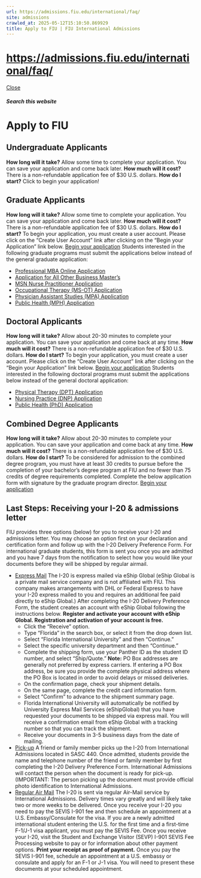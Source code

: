 ```yaml
---
url: https://admissions.fiu.edu/international/faq/
site: admissions
crawled_at: 2025-05-12T15:10:50.869929
title: Apply to FIU | FIU International Admissions
---
```


# https://admissions.fiu.edu/international/faq/

[ Close ](https://admissions.fiu.edu/international/apply/)
##### Search this website
# Apply to FIU
## Undergraduate Applicants
**How long will it take?** Allow some time to complete your application. You can save your application and come back later.
**How much will it cost?** There is a non-refundable application fee of $30 U.S. dollars.
**How do I start?** Click to begin your application!
## Graduate Applicants
**How long will it take?** Allow some time to complete your application. You can save your application and come back later.
**How much will it cost?** There is a non-refundable application fee of $30 U.S. dollars.
**How do I start?** To begin your application, you must create a user account. Please click on the “Create User Account” link after clicking on the “Begin your Application” link below.
[Begin your application](https://pslinks.fiu.edu/psc/cslinks/EMPLOYEE/CAMP/c/OAA_ONLINE_APPLICATION.OAA_SIGNON_COMP.GBL?Page=OAA_APPLICATION01&Action=U&TEMPLATE_ID=FIU_GRAD)
Students interested in the following graduate programs must submit the applications below instead of the general graduate application:
  * [Professional MBA Online Application](https://business.fiu.edu/graduate/online-mba/index.cfm)
  * [Application for All Other Business Master’s](https://pslinks.fiu.edu/psc/cslinks/EMPLOYEE/CAMP/c/OAA_ONLINE_APPLICATION.OAA_SIGNON_COMP.GBL?Page=OAA_APPLICATION01&Action=U&TEMPLATE_ID=FIU_GRAD_BUSN_M)
  * [MSN Nurse Practitioner Application](https://cnhs.fiu.edu/academics/nursing/graduate-nursing/index.html)
  * [Occupational Therapy (MS-OT) Application](https://cnhs.fiu.edu/academics/occupational-therapy/programs/ms-occupational-therapy/index.html)
  * [Physician Assistant Studies (MPA) Application](https://medicine.fiu.edu/academics/degrees-and-programs/master-in-physician-studies/index.html)
  * [Public Health (MPH) Application](https://stempel.fiu.edu/academics/public-health/mph-apply/index.html)


## Doctoral Applicants
**How long will it take?** Allow about 20-30 minutes to complete your application. You can save your application and come back at any time.
**How much will it cost?** There is a non-refundable application fee of $30 U.S. dollars.
**How do I start?** To begin your application, you must create a user account. Please click on the “Create User Account” link after clicking on the “Begin your Application” link below.
[Begin your application](https://pslinks.fiu.edu/psc/cslinks/EMPLOYEE/CAMP/c/OAA_ONLINE_APPLICATION.OAA_SIGNON_COMP.GBL?Page=OAA_APPLICATION01&Action=U&TEMPLATE_ID=FIU_GRAD)
Students interested in the following doctoral programs must submit the applications below instead of the general doctoral application:
  * [Physical Therapy (DPT) Application](https://cnhs.fiu.edu/academics/physical-therapy/programs/d-physical-therapy/how-to-apply/index.html)
  * [Nursing Practice (DNP) Application](https://cnhs.fiu.edu/academics/nursing/graduate-nursing/programs/d-nursing-practice/how-to-apply/index.html)
  * [Public Health (PhD) Application](https://stempel.fiu.edu/academics/public-health/phd-in-public-health/)


## Combined Degree Applicants
**How long will it take?** Allow about 20-30 minutes to complete your application. You can save your application and come back at any time.
**How much will it cost?** There is a non-refundable application fee of $30 U.S. dollars.
**How do I start?** To be considered for admission to the combined degree program, you must have at least 30 credits to pursue before the completion of your bachelor’s degree program at FIU and no fewer than 75 credits of degree requirements completed. Complete the below application form with signature by the graduate program director.
[Begin your application](https://admissions.fiu.edu/_assets/docs/4plus1-application.pdf)
## Last Steps: Receiving your I-20 & admissions letter
FIU provides three options (below) for you to receive your I-20 and admissions letter. You may choose an option first on your declaration and certification form and follow up with the I-20 Delivery Preference Form. For international graduate students, this form is sent you once you are admitted and you have 7 days from the notification to select how you would like your documents before they will be shipped by regular airmail.
  * [Express Mail](https://admissions.fiu.edu/international/apply/#panel-N10C7E-1)
The I-20 is express mailed via eShip Global (eShip Global is a private mail service company and is not affiliated with FIU. This company makes arrangements with DHL or Federal Express to have your I-20 express mailed to you and requires an additional fee paid directly to eShip Global.)
After completing the I-20 Delivery Preference Form, the student creates an account with eShip Global following the instructions below.
**Register and activate your account with eShip Global. Registration and activation of your account is free.**
    * Click the “Receive” option.
    * Type “Florida” in the search box, or select it from the drop down list.
    * Select “Florida International University” and then “Continue.”
    * Select the specific university department and then “Continue.”
    * Complete the shipping form, use your Panther ID as the student ID number, and select “Ship/Quote.”
**Note:** PO Box addresses are generally not preferred by express carriers. If entering a PO Box address, be sure you provide the complete physical address where the PO Box is located in order to avoid delays or missed deliveries.
    * On the confirmation page, check your shipment details.
    * On the same page, complete the credit card information form.
    * Select “Confirm” to advance to the shipment summary page.
    * Florida International University will automatically be notified by University Express Mail Services (eShipGlobal) that you have requested your documents to be shipped via express mail. You will receive a confirmation email from eShip Global with a tracking number so that you can track the shipment.
    * Receive your documents in 3-5 business days from the date of mailing.
  * [Pick-up](https://admissions.fiu.edu/international/apply/#panel-N10C7E-2)
A friend or family member picks up the I-20 from International Admissions located in SASC 440.
Once admitted, students provide the name and telephone number of the friend or family member by first completing the I-20 Delivery Preference Form. International Admissions will contact the person when the document is ready for pick-up. (IMPORTANT: The person picking up the document must provide official photo identification to International Admissions.
  * [Regular Air Mail](https://admissions.fiu.edu/international/apply/#panel-N10C7E-3)
The I-20 is sent via regular Air-Mail service by International Admissions. Delivery times vary greatly and will likely take two or more weeks to be delivered.
Once you receive your I-20 you need to pay the SEVIS I-901 fee and then schedule an appointment at a U.S. Embassy/Consulate for the visa.
If you are a newly admitted international student entering the U.S. for the first time and a first-time F-1/J-1 visa applicant, you must pay the SEVIS Fee.
Once you receive your I-20, visit the Student and Exchange Visitor (SEVP) I-901 SEVIS Fee Processing website to pay or for information about other payment options. **Print your receipt as proof of payment.** Once you pay the SEVIS I-901 fee, schedule an appointment at a U.S. embassy or consulate and apply for an F-1 or J-1 visa. You will need to present these documents at your scheduled appointment.



